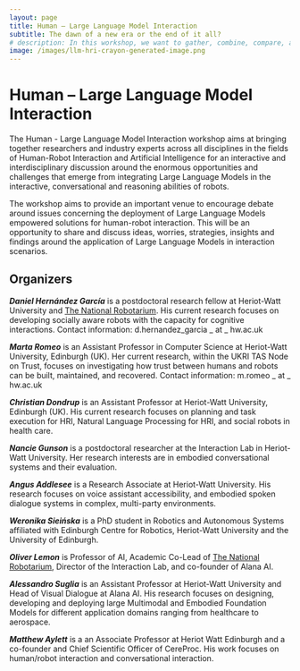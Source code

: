 ```yaml
---
layout: page
title: Human – Large Language Model Interaction
subtitle: The dawn of a new era or the end of it all?
# description: In this workshop, we want to gather, combine, compare, and share insights and knowledge across the wide HRI community on the pitfalls and opportunities that the application of LLMs in HRI research can present.
image: /images/llm-hri-crayon-generated-image.png
---
```


# Human – Large Language Model Interaction

The Human - Large Language Model Interaction workshop aims at bringing together researchers and industry experts across all disciplines in the fields of Human-Robot Interaction and Artificial Intelligence for an interactive and interdisciplinary discussion around the enormous opportunities and challenges that emerge from integrating Large Language Models in the interactive, conversational and reasoning abilities of robots.   

The workshop aims to provide an important venue to encourage debate around issues concerning the deployment of Large Language Models empowered solutions for human-robot interaction. This will be an opportunity to share and discuss ideas, worries, strategies, insights and findings around the application of Large Language Models in interaction scenarios.   


## [](#organizers)Organizers

***Daniel Hernández García*** is a postdoctoral research fellow at Heriot-Watt University and [The National Robotarium](https://thenationalrobotarium.com/). His current research focuses on developing socially aware robots with the capacity for cognitive interactions.
Contact information: d.hernandez_garcia _ at _ hw.ac.uk

***Marta Romeo*** is an Assistant Professor in Computer Science at Heriot-Watt University, Edinburgh (UK). Her current research, within the UKRI TAS Node on Trust, focuses on investigating how trust between humans and robots can be built, maintained, and recovered.
Contact information: m.romeo _ at _ hw.ac.uk

***Christian Dondrup*** is an Assistant Professor at Heriot-Watt University, Edinburgh (UK). His current research focuses on planning and task execution for HRI, Natural Language Processing for HRI, and social robots in health care.

***Nancie Gunson*** is a postdoctoral researcher at the Interaction Lab in Heriot-Watt University. Her research interests are in embodied conversational systems and their evaluation. 

***Angus Addlesee*** is a Research Associate at Heriot-Watt University. His research focuses on voice assistant accessibility, and embodied spoken dialogue systems in complex, multi-party environments.

***Weronika Sieińska*** is a PhD student in Robotics and Autonomous Systems affiliated with Edinburgh Centre for Robotics, Heriot-Watt University and the University of Edinburgh.

***Oliver Lemon*** is Professor of AI, Academic Co-Lead of [The National Robotarium](https://thenationalrobotarium.com/), Director of the Interaction Lab, and co-founder of Alana AI.  
<!-- He was formerly a Research Fellow at Stanford and Edinburgh Universities and Visiting Scientist at NASA. He is co-author of over 200 publications pioneering machine learning techniques for conversational AI, Natural Language Processing, and Human-Robot Interaction. He has led international research projects with industry partners such as PAL Robotics, BMW, and Orange Labs, and supervised 3 teams reaching the finals of the Amazon Alexa Prize.  His company Alana AI develops advanced conversational AI solutions with the NHS, RNIB, and EC Horizon healthcare AI project RES-Q+. -->

***Alessandro Suglia*** is an Assistant Professor at Heriot-Watt University and Head of Visual Dialogue at Alana AI. His research focuses on designing, developing and deploying large Multimodal and Embodied Foundation Models for different application domains ranging from healthcare to aerospace.

***Matthew Aylett*** is a an Associate Professor at Heriot Watt Edinburgh and a co-founder and Chief Scientific Officer of CereProc. His work focuses on human/robot interaction and conversational interaction.

